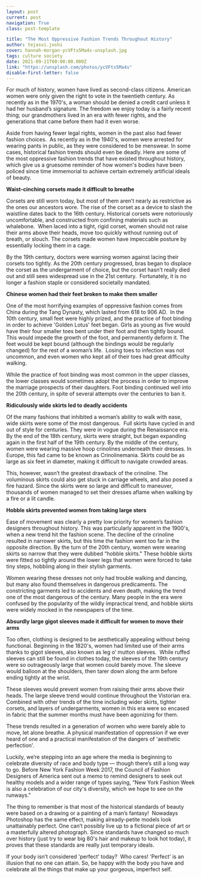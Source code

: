 ```yaml
---
layout: post
current: post
navigation: True
class: post-template

title: "The Most Oppressive Fashion Trends Throughout History"
author: tejasvi.joshi
cover: hannah-morgan-ycVFts5Ma4s-unsplash.jpg
tags: culture society
date: 2021-09-21T00:00:00.000Z
link: "https://unsplash.com/photos/ycVFts5Ma4s"
disable-first-letter: false
---
```

<p>For much of history, women have lived as second-class citizens. American women were only given the right to vote in the twentieth century. As recently as in the 1970's, a woman should be denied a credit card unless it had her husband’s signature. The freedom we enjoy today is a fairly recent thing; our grandmothers lived in an era with fewer rights, and the generations that came before them had it even worse.</p><p>Aside from having fewer legal rights, women in the past also had fewer fashion choices.&nbsp; As recently as in the 1940's, women were arrested for wearing pants in public, as they were considered to be menswear. In some cases, historical fashion trends should even be deadly. Here are some of the most oppressive fashion trends that have existed throughout history, which give us a gruesome reminder of how women's bodies have been policed since time immemorial to achieve certain extremely artificial ideals of beauty.&nbsp;</p><p><strong >Waist-cinching corsets made it difficult to breathe</strong></p><p>Corsets are still worn today, but most of them aren’t nearly as restrictive as the ones our ancestors wore. The rise of the corset as a device to slash the waistline dates back to the 16th century. Historical corsets were notoriously uncomfortable, and constructed from confining materials such as whalebone.&nbsp; When laced into a tight, rigid corset, women should not raise their arms above their heads, move too quickly without running out of breath, or slouch. The corsets made women have impeccable posture by essentially locking them in a cage.</p><p>By the 19th century, doctors were warning women against lacing their corsets too tightly. As the 20th century progressed, bras began to displace the corset as the undergarment of choice, but the corset hasn’t really died out and still sees widespread use in the 21st century.&nbsp; Fortunately, it is no longer a fashion staple or considered societally mandated.</p><p><strong >Chinese women had their feet broken to make them smaller</strong></p><p>One of the most horrifying examples of oppressive fashion comes from China during the Tang Dynasty, which lasted from 618 to 906 AD.&nbsp; In the 10th century, small feet were highly prized, and the practice of foot binding in order to achieve 'Golden Lotus' feet began. Girls as young as five would have their four smaller toes bent under their foot and then tightly bound. This would impede the growth of the foot, and permanently deform it. The feet would be kept bound (although the bindings would be regularly changed) for the rest of a woman’s life.&nbsp; Losing toes to infection was not uncommon, and even women who kept all of their toes had great difficulty walking.</p><p>While the practice of foot binding was most common in the upper classes, the lower classes would sometimes adopt the process in order to improve the marriage prospects of their daughters. Foot binding continued well into the 20th century, in spite of several attempts over the centuries to ban it.</p><p><strong >Ridiculously wide skirts led to deadly accidents</strong></p><p>Of the many fashions that inhibited a woman’s ability to walk with ease, wide skirts were some of the most dangerous.&nbsp; Full skirts have cycled in and out of style for centuries. They were in vogue during the Renaissance era. By the end of the 18th century, skirts were straight, but began expanding again in the first half of the 19th century. By the middle of the century, women were wearing massive hoop crinolines underneath their dresses. In Europe, this fad came to be known as Crinolinemania. Skirts could be as large as six feet in diameter, making it difficult to navigate crowded areas.</p><p>This, however, wasn’t the greatest drawback of the crinoline. The voluminous skirts could also get stuck in carriage wheels, and also posed a fire hazard. Since the skirts were so large and difficult to maneuver, thousands of women managed to set their dresses aflame when walking by a fire or a lit candle.</p><p><strong >Hobble skirts prevented women from taking large sters</strong></p><p>Ease of movement was clearly a pretty low priority for women’s fashion designers throughout history. This was particularly apparent in the 1900's, when a new trend hit the fashion scene. The decline of the crinoline resulted in narrower skirts, but this time the fashion went too far in the opposite direction. By the turn of the 20th century, women were wearing skirts so narrow that they were dubbed “hobble skirts." These hobble skirts were fitted so tightly around the lower legs that women were forced to take tiny steps, hobbling along in their stylish garments.</p><p>Women wearing these dresses not only had trouble walking and dancing, but many also found themselves in dangerous predicaments. The constricting garments led to accidents and even death, making the trend one of the most dangerous of the century. Many people in the era were confused by the popularity of the wildly impractical trend, and hobble skirts were widely mocked in the newspapers of the time.</p><p><strong >Absurdly large gigot sleeves made it difficult for women to move their arms</strong></p><p>Too often, clothing is designed to be aesthetically appealing without being functional. Beginning in the 1820's, women had limited use of their arms thanks to gigot sleeves, also known as leg o’ mutton sleeves.&nbsp; While ruffed sleeves can still be found in clothes today, the sleeves of the 19th century were so outrageously large that women could barely move. The sleeve would balloon at the shoulders, then tarer down along the arm before ending tightly at the wrist.</p><p>These sleeves would prevent women from raising their arms above their heads. The large sleeve trend would continue throughout the Vistorian era. Combined with other trends of the time including wider skirts, tighter corsets, and layers of undergarments, women in this era were so encased in fabric that the summer months must have been agonizing for them.&nbsp;</p><p>These trends resulted in a generation of women who were barely able to move, let alone breathe. A physical manifestation of oppression if we ever heard of one and a practical manifestation of the dangers of 'aesthetic&nbsp; perfection'.&nbsp;</p><p>Luckily, we’re stepping into an age where the media is beginning to celebrate diversity of race and body type — though there’s still a long way to go. Before New York Fashion Week 2017, the Council of Fashion Designers of America sent out a memo to remind designers to seek out healthy models and a wider range of types saying, “New York Fashion Week is also a celebration of our city's diversity, which we hope to see on the runways."</p><p>The thing to remember is that most of the historical standards of beauty were based on a drawing or a painting of a man’s fantasy!&nbsp; Nowadays Photoshop has the same effect, making already-petite models look unattainably perfect. One can’t possibly live up to a fictional piece of art or a masterfully altered photograph. Since standards have changed so much over history (just try to wear big 80's hair and makeup to look hot today), it proves that these standards are really just temporary ideals.</p><p>If your body isn’t considered 'perfect' today?&nbsp; Who cares! 'Perfect' is an illusion that no one can attain. So, be happy with the body you have and celebrate all the things that make up your gorgeous, imperfect self.</p>